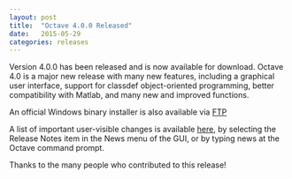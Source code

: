 ```yaml
---
layout: post
title:  "Octave 4.0.0 Released"
date:   2015-05-29
categories: releases
---
```


Version 4.0.0 has been released and is now available for download. Octave 4.0 is a major new release with many new features, including a graphical user interface, support for classdef object-oriented programming, better compatibility with Matlab, and many new and improved functions.

An official Windows binary installer is also available via [FTP](windows)

A list of important user-visible changes is available [here](news-4.0), by selecting the Release Notes item in the News menu of the GUI, or by typing news at the Octave command prompt.

Thanks to the many people who contributed to this release! 

[windows]:  ftp://ftp.gnu.org/gnu/octave/windows/octave-4.0.0_0-installer.exe
[news-4.0]: http://octave.org/NEWS-4.0.html